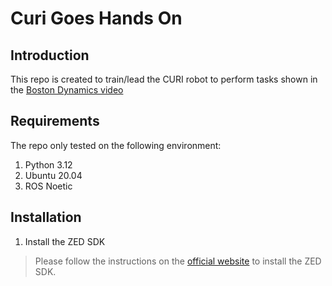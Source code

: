# Curi Goes Hands On

## Introduction

This repo is created to train/lead the CURI robot to perform tasks shown in
the [Boston Dynamics video](https://www.youtube.com/watch?v=F_7IPm7f1vI)      


## Requirements
The repo only tested on the following environment:
1. Python 3.12
2. Ubuntu 20.04
3. ROS Noetic

## Installation
1. Install the ZED SDK
> Please follow the instructions on the [official website](https://www.stereolabs.com/docs/installation/linux) to install the ZED SDK.
